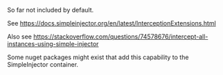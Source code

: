 So far not included by default.

See https://docs.simpleinjector.org/en/latest/InterceptionExtensions.html

Also see https://stackoverflow.com/questions/74578676/intercept-all-instances-using-simple-injector

Some nuget packages might exist that add this capability to the SimpleInjector container.
